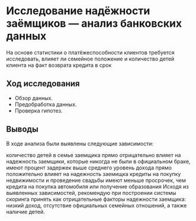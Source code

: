 # Исследование надёжности заёмщиков — анализ банковских данных

На основе статистики о платёжеспособности клиентов требуется исследовать, влияет ли семейное положение и количество детей клиента на факт возврата кредита в срок

## Ход исследования

- Обзор данных.
- Предобработка данных.
- Проверка гипотез.

## Выводы

В ходе анализа были выявлены следующие зависимости:

количество детей в семье заемщика прямо отрицательно влияет на надежность
заемщики, которые никогда не были в официальном браке, имеют процент задержек выше среднего
уровень дохода прямо положительно влияет на надежность заемищка
кредиты на покупку недвижимости и проведение свадьбы имеют меньше просрочек, чем кредита на покупка автомобиля или получение образования
Исходя из выявленных зависимостей, рекомендую при построении системы скоринга принять как отрицательные факторы надежности заемщика: низкий доход, отсутствие официальных семейных отношений, а также наличие детей.

